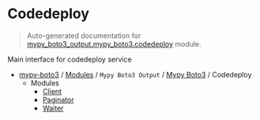 # Codedeploy

> Auto-generated documentation for [mypy_boto3_output.mypy_boto3.codedeploy](https://github.com/vemel/mypy_boto3/blob/master/mypy_boto3_output/mypy_boto3/codedeploy/__init__.py) module.

Main interface for codedeploy service

- [mypy-boto3](../../../README.md#mypy_boto3) / [Modules](../../../MODULES.md#mypy-boto3-modules) / `Mypy Boto3 Output` / [Mypy Boto3](../index.md#mypy-boto3) / Codedeploy
    - Modules
        - [Client](client.md#client)
        - [Paginator](paginator.md#paginator)
        - [Waiter](waiter.md#waiter)
